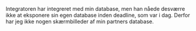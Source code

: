 ## 
Integratoren har integreret med min database, men han nåede desværre ikke at eksponere sin egen database inden deadline, som var i dag. Derfor har jeg ikke nogen skærmbilleder af min partners database.
